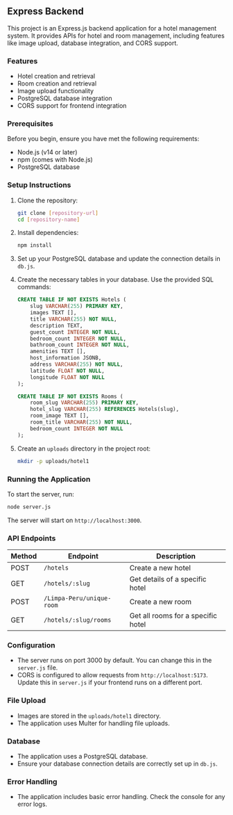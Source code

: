 ## Express Backend 

This project is an Express.js backend application for a hotel management system. It provides APIs for hotel and room management, including features like image upload, database integration, and CORS support.

### Features

- Hotel creation and retrieval
- Room creation and retrieval
- Image upload functionality
- PostgreSQL database integration
- CORS support for frontend integration

### Prerequisites

Before you begin, ensure you have met the following requirements:

- Node.js (v14 or later)
- npm (comes with Node.js)
- PostgreSQL database

### Setup Instructions

1. Clone the repository:
   ```sh
   git clone [repository-url]
   cd [repository-name]
   ```

2. Install dependencies:
   ```sh
   npm install
   ```

3. Set up your PostgreSQL database and update the connection details in `db.js`.

4. Create the necessary tables in your database. Use the provided SQL commands:
   ```sql
   CREATE TABLE IF NOT EXISTS Hotels (
       slug VARCHAR(255) PRIMARY KEY,
       images TEXT [],
       title VARCHAR(255) NOT NULL,
       description TEXT,
       guest_count INTEGER NOT NULL,
       bedroom_count INTEGER NOT NULL,
       bathroom_count INTEGER NOT NULL,
       amenities TEXT [],
       host_information JSONB,
       address VARCHAR(255) NOT NULL,
       latitude FLOAT NOT NULL,
       longitude FLOAT NOT NULL
   );

   CREATE TABLE IF NOT EXISTS Rooms (
       room_slug VARCHAR(255) PRIMARY KEY,
       hotel_slug VARCHAR(255) REFERENCES Hotels(slug),
       room_image TEXT [],
       room_title VARCHAR(255) NOT NULL,
       bedroom_count INTEGER NOT NULL
   );
   ```

5. Create an `uploads` directory in the project root:
   ```sh
   mkdir -p uploads/hotel1
   ```

### Running the Application

To start the server, run:

```sh
node server.js
```

The server will start on `http://localhost:3000`.

### API Endpoints

| Method | Endpoint | Description |
|--------|----------|-------------|
| POST   | `/hotels` | Create a new hotel |
| GET    | `/hotels/:slug` | Get details of a specific hotel |
| POST   | `/Limpa-Peru/unique-room` | Create a new room |
| GET    | `/hotels/:slug/rooms` | Get all rooms for a specific hotel |

### Configuration

- The server runs on port 3000 by default. You can change this in the `server.js` file.
- CORS is configured to allow requests from `http://localhost:5173`. Update this in `server.js` if your frontend runs on a different port.

### File Upload

- Images are stored in the `uploads/hotel1` directory.
- The application uses Multer for handling file uploads.

### Database

- The application uses a PostgreSQL database.
- Ensure your database connection details are correctly set up in `db.js`.

### Error Handling

- The application includes basic error handling. Check the console for any error logs.
